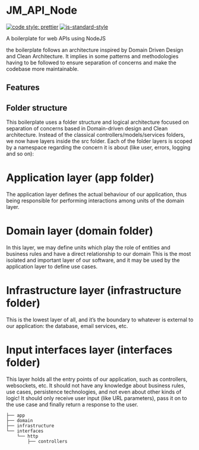 # JM_API_Node

[![code style: prettier](https://img.shields.io/badge/code_style-prettier-ff69b4.svg?style=flat-square)](https://github.com/prettier/prettier)
[![js-standard-style](https://img.shields.io/badge/code%20style-standard-brightgreen.svg)](http://standardjs.com)

A boilerplate for web APIs using NodeJS

the boilerplate follows an architecture inspired by Domain Driven Design and Clean Architecture. It implies in some patterns and methodologies having to be followed to ensure separation of concerns and make the codebase more maintainable.

## Features

## Folder structure

This boilerplate uses a folder structure and logical architecture focused on separation of concerns based in Domain-driven design and Clean architecture. Instead of the classical controllers/models/services folders, we now have layers inside the src folder. Each of the folder layers is scoped by a namespace regarding the concern it is about (like user, errors, logging and so on):

# Application layer (app folder)

The application layer defines the actual behaviour of our application, thus being responsible for performing interactions among units of the domain layer.

# Domain layer (domain folder)

In this layer, we may define units which play the role of entities and business rules and have a direct relationship to our domain
This is the most isolated and important layer of our software, and it may be used by the application layer to define use cases.

# Infrastructure layer (infrastructure folder)

This is the lowest layer of all, and it’s the boundary to whatever is external to our application: the database, email services, etc.

# Input interfaces layer (interfaces folder)

This layer holds all the entry points of our application, such as controllers, websockets, etc.
It should not have any knowledge about business rules, use cases, persistence technologies, and not even about other kinds of logic!
It should only receive user input (like URL parameters), pass it on to the use case and finally return a response to the user.

```
├── app
├── domain
├── infrastructure
└── interfaces
    └── http
        ├── controllers
```
